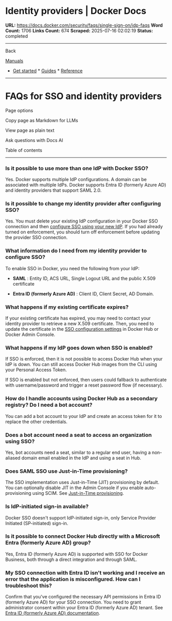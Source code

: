 # Identity providers | Docker Docs

**URL:** https://docs.docker.com/security/faqs/single-sign-on/idp-faqs
**Word Count:** 1706
**Links Count:** 674
**Scraped:** 2025-07-16 02:02:19
**Status:** completed

---

Back

[Manuals](https://docs.docker.com/manuals/)

  * [Get started](https://docs.docker.com/get-started/)   * [Guides](https://docs.docker.com/guides/)   * [Reference](https://docs.docker.com/reference/)

* * *

# FAQs for SSO and identity providers

Page options

Copy page as Markdown for LLMs

View page as plain text

Ask questions with Docs AI

Table of contents

* * *

### Is it possible to use more than one IdP with Docker SSO?

Yes. Docker supports multiple IdP configurations. A domain can be associated with multiple IdPs. Docker supports Entra ID \(formerly Azure AD\) and identity providers that support SAML 2.0.

### Is it possible to change my identity provider after configuring SSO?

Yes. You must delete your existing IdP configuration in your Docker SSO connection and then [configure SSO using your new IdP](https://docs.docker.com/enterprise/security/single-sign-on/connect/). If you had already turned on enforcement, you should turn off enforcement before updating the provider SSO connection.

### What information do I need from my identity provider to configure SSO?

To enable SSO in Docker, you need the following from your IdP:

  * **SAML** : Entity ID, ACS URL, Single Logout URL and the public X.509 certificate

  * **Entra ID \(formerly Azure AD\)** : Client ID, Client Secret, AD Domain.

### What happens if my existing certificate expires?

If your existing certificate has expired, you may need to contact your identity provider to retrieve a new X.509 certificate. Then, you need to update the certificate in the [SSO configuration settings](https://docs.docker.com/enterprise/security/single-sign-on/manage/#manage-sso-connections) in Docker Hub or Docker Admin Console.

### What happens if my IdP goes down when SSO is enabled?

If SSO is enforced, then it is not possible to access Docker Hub when your IdP is down. You can still access Docker Hub images from the CLI using your Personal Access Token.

If SSO is enabled but not enforced, then users could fallback to authenticate with username/password and trigger a reset password flow \(if necessary\).

### How do I handle accounts using Docker Hub as a secondary registry? Do I need a bot account?

You can add a bot account to your IdP and create an access token for it to replace the other credentials.

### Does a bot account need a seat to access an organization using SSO?

Yes, bot accounts need a seat, similar to a regular end user, having a non-aliased domain email enabled in the IdP and using a seat in Hub.

### Does SAML SSO use Just-in-Time provisioning?

The SSO implementation uses Just-in-Time \(JIT\) provisioning by default. You can optionally disable JIT in the Admin Console if you enable auto-provisioning using SCIM. See [Just-in-Time provisioning](https://docs.docker.com/security/for-admins/provisioning/just-in-time/).

### Is IdP-initiated sign-in available?

Docker SSO doesn't support IdP-initiated sign-in, only Service Provider Initiated \(SP-initiated\) sign-in.

### Is it possible to connect Docker Hub directly with a Microsoft Entra \(formerly Azure AD\) group?

Yes, Entra ID \(formerly Azure AD\) is supported with SSO for Docker Business, both through a direct integration and through SAML.

### My SSO connection with Entra ID isn't working and I receive an error that the application is misconfigured. How can I troubleshoot this?

Confirm that you've configured the necessary API permissions in Entra ID \(formerly Azure AD\) for your SSO connection. You need to grant administrator consent within your Entra ID \(formerly Azure AD\) tenant. See [Entra ID \(formerly Azure AD\) documentation](https://learn.microsoft.com/en-us/azure/active-directory/manage-apps/grant-admin-consent?pivots=portal#grant-admin-consent-in-app-registrations).